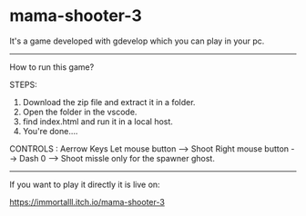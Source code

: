 # mama-shooter-3
It's a game developed with gdevelop which you can play in your pc.

-------------------------------------------------------------------------------------------------------------------------------------------------------------------------

How to run this game?

STEPS:

1. Download the zip file and extract it in a folder.
2. Open the folder in the vscode.
3. find index.html and run it in a local host.
4. You're done....

CONTROLS :
Aerrow Keys
Let mouse button --> Shoot
Right mouse button --> Dash
0 --> Shoot missle only for the spawner ghost.


-----------------------------------------------------------------------------------------------------------------------------------------------------------------------

If you want to play it directly it is live on:

https://immortalll.itch.io/mama-shooter-3
